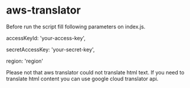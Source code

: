 # aws-translator

Before run the script fill following parameters on index.js.


accessKeyId: 'your-access-key',

secretAccessKey: 'your-secret-key',

region: 'region'


Please not that aws translator could not translate html text. 
If you need to translate html content you can use google cloud translator api.